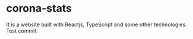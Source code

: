 # corona-stats
It is a website built with Reactjs, TypeScript and some other technologies.
Test commit.
